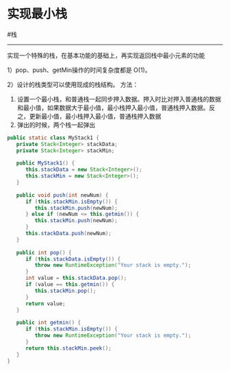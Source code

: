 # 实现最小栈

#栈 

---
实现一个特殊的栈，在基本功能的基础上，再实现返回栈中最小元素的功能  

1）pop、push、getMin操作的时间复杂度都是 O(1)。 

2）设计的栈类型可以使用现成的栈结构。 
方法：
1. 设置一个最小栈，和普通栈一起同步押入数据。押入时比对押入普通栈的数据和最小值，如果数据大于最小值，最小栈押入最小值，普通栈押入数据。反之，更新最小值，最小栈押入最小值，普通栈押入数据
2. 弹出的时候，两个栈一起弹出
``` java
public static class MyStack1 {  
   private Stack<Integer> stackData;  
   private Stack<Integer> stackMin;  
  
   public MyStack1() {  
      this.stackData = new Stack<Integer>();  
      this.stackMin = new Stack<Integer>();  
   }  
  
   public void push(int newNum) {  
      if (this.stackMin.isEmpty()) {  
         this.stackMin.push(newNum);  
      } else if (newNum <= this.getmin()) {  
         this.stackMin.push(newNum);  
      }  
      this.stackData.push(newNum);  
   }  
  
   public int pop() {  
      if (this.stackData.isEmpty()) {  
         throw new RuntimeException("Your stack is empty.");  
      }  
      int value = this.stackData.pop();  
      if (value == this.getmin()) {  
         this.stackMin.pop();  
      }  
      return value;  
   }  
  
   public int getmin() {  
      if (this.stackMin.isEmpty()) {  
         throw new RuntimeException("Your stack is empty.");  
      }  
      return this.stackMin.peek();  
   }  
}
```